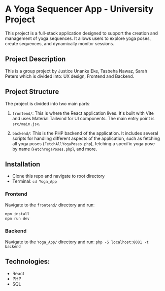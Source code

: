 # A Yoga Sequencer App - University Project

This project is a full-stack application designed to support the creation and management of yoga sequences. It allows users to explore yoga poses, create sequences, and dynamically monitor sessions.

## Project Description

This is a group project by Justice Unanka Eke, Tasbeha Nawaz, Sarah Peters which is divided into: UX design, Frontend and Backend.

## Project Structure

The project is divided into two main parts:

1. `frontend/`: This is where the React application lives. It's built with Vite and uses Material Tailwind for UI components. The main entry point is `src/main.jsx`.

2. `backend/`: This is the PHP backend of the application. It includes several scripts for handling different aspects of the application, such as fetching all yoga poses (`FetchAllYogaPoses.php`), fetching a specific yoga pose by name (`FetchYogaPoses.php`), and more.

## Installation

- Clone this repo and navigate to root directory
- Terminal: `cd Yoga_App`

### Frontend

Navigate to the `frontend/` directory and run:

```sh
npm install
npm run dev
```

### Backend

Navigate to the `Yoga_App/` directory and run:
`php -S localhost:8001 -t backend`

## Technologies:

- React
- PHP
- SQL
